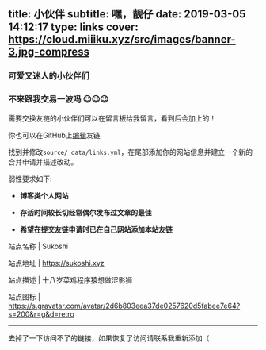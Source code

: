 title: 小伙伴
subtitle: 嘿，靓仔
date: 2019-03-05 14:12:17
type: links
cover: https://cloud.miiiku.xyz/src/images/banner-3.jpg-compress
---

### 可爱又迷人的小伙伴们

### 不来跟我交易一波吗 😉😉😉

需要交换友链的小伙伴们可以在留言板给我留言，看到后会加上的！

你也可以在GitHub上[编辑](https://github.com/miiiku/hexo-blog/blob/master/source/_data/links.yml)友链

找到并修改`source/_data/links.yml`，在尾部添加你的网站信息并建立一个新的合并申请并描述改动。

弱性要求如下:

- **博客类个人网站**

- **存活时间较长切~~经常~~偶尔发布过文章的最佳**

- **希望在提交友链申请时已在自己网站添加本站友链**

站点名称 | Sukoshi 

站点地址 | https://sukoshi.xyz

站点描述 | 十八岁菜鸡程序猿想做涩影狮 

站点图标 | https://s.gravatar.com/avatar/2d6b803eea37de0257620d5fabee7e64?s=200&r=g&d=retro

---

去掉了一下访问不了的链接，如果恢复了访问请联系我重新添加（
